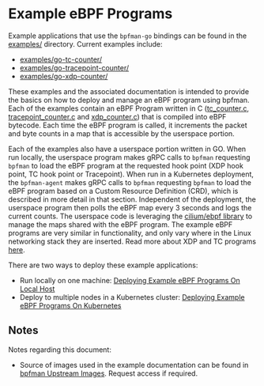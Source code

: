 # Example eBPF Programs

Example applications that use the `bpfman-go` bindings can be found in the
[examples/](https://github.com/bpfman/bpfman/tree/main/examples/) directory.
Current examples include:

* [examples/go-tc-counter/](https://github.com/bpfman/bpfman/tree/main/examples/go-tc-counter)
* [examples/go-tracepoint-counter/](https://github.com/bpfman/bpfman/tree/main/examples/go-tracepoint-counter)
* [examples/go-xdp-counter/](https://github.com/bpfman/bpfman/tree/main/examples/go-xdp-counter)

These examples and the associated documentation is intended to provide the basics on how to deploy
and manage an eBPF program using bpfman. Each of the examples contain an eBPF Program written in C
([tc_counter.c](https://github.com/bpfman/bpfman/tree/main/examples/go-tc-counter/bpf/tc_counter.c),
[tracepoint_counter.c](https://github.com/bpfman/bpfman/tree/main/examples/go-tracepoint-counter/bpf/tracepoint_counter.c) and
[xdp_counter.c](https://github.com/bpfman/bpfman/tree/main/examples/go-xdp-counter/bpf/xdp_counter.c))
that is compiled into eBPF bytecode.
Each time the eBPF program is called, it increments the packet and byte counts in a map that is accessible
by the userspace portion.

Each of the examples also have a userspace portion written in GO.
When run locally, the userspace program makes gRPC calls to `bpfman` requesting `bpfman` to load the eBPF program
at the requested hook point (XDP hook point, TC hook point or Tracepoint).
When run in a Kubernetes deployment, the `bpfman-agent` makes gRPC calls to `bpfman` requesting `bpfman` to load
the eBPF program based on a Custom Resource Definition (CRD), which is described in more detail in that section.
Independent of the deployment, the userspace program then polls the eBPF map every 3 seconds and logs the
current counts.
The userspace code is leveraging the [cilium/ebpf library](https://github.com/cilium/ebpf)
to manage the maps shared with the eBPF program.
The example eBPF programs are very similar in functionality, and only vary where in the Linux networking stack
they are inserted.
Read more about XDP and TC programs [here](https://docs.cilium.io/en/latest/bpf/progtypes/).

There are two ways to deploy these example applications:

* Run locally on one machine: [Deploying Example eBPF Programs On Local Host](./example-bpf-local.md)
* Deploy to multiple nodes in a Kubernetes cluster: [Deploying Example eBPF Programs On Kubernetes](./example-bpf-k8s.md)

## Notes

Notes regarding this document:

- Source of images used in the example documentation can be found in
  [bpfman Upstream Images](https://docs.google.com/presentation/d/1wU4xu6xeyk9cB3G-Nn-dzkf90j1-EI4PB167G7v-Xl4/edit?usp=sharing).
  Request access if required.
